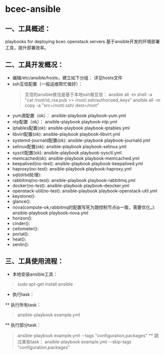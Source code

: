 # bcec-ansible

## 一、工具概述：
playbooks for deploying bcec openstack servers
基于ansible开发的环境部署工具，提升部署效率。

## 二、工具开发概况：
* 编辑/etc/ansible/hosts，建立如下分组：
    详见hosts文件
* ssh互信配置（一般运维帮忙做好）：
    > 互信的ansible做法是基于本地ssh做互信：
	> ansible all -m shell -a "cat /root/id_rsa.pub >> /root/.ssh/authorized_keys"
	> ansible all -m copy -a "src=/root/.ssh/ dest=/root"
* yum源配置（ok）：
    ansible-playbook playbook-yum.yml
* ntp配置（ok）：
    ansible-playbook playbook-ntp.yml
* iptables配置(ok):
    ansible-playbook playbook-iptables.yml
* libvirt配置(ok):
    ansible-playbook playbook-libvirt.yml
* systemd-journald配置(ok):
    ansible-playbook playbook-journald.yml
* selinux配置(ok):
    ansible-playbook playbook-selinux.yml
* sysctl配置(ok):
    ansible-playbook playbook-sysctl.yml
* memcached(ok):
    ansible-playbook playbook-memcached.yml
* keepalived(no-test):
    ansible-playbook playbook-keepalived.yml
* haproxy(no-test):
    ansible-playbook playbook-haproxy.yml
* sql(drbd处理):
* rabbitmq(no-test):
    ansible-playbook playbook-rabbitmq.yml
* docker(no-test):
    ansible-playbook playbook-deocker.yml
* openstack-util(no-test):
    ansible-playbook playbook-openstack-util.yml
* keystone():
* glance():
* nova(compute-ok,rabbitmq的配置写死为跟控制节点ip一致，需要优化。):
    ansible-playbook playbook-nova.yml
* horizon():
* cinder():
* ceilometer():
* portal():
* heat():
* senlin():
 
## 三、工具使用流程： 
* 本地安装ansible工具：
> sudo apt-get install ansible

* 执行task：

** 执行所有task：
> ansible-playbook example.yml

** 执行部分task：
> ansible-playbook example.yml --tags "configuration,packages"
** 跳过某些task：
> ansible-playbook example.yml --skip-tags "configuration,packages"
